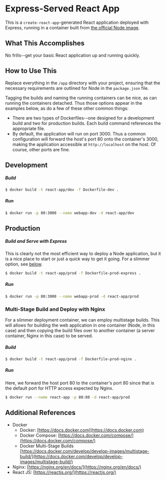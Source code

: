 # Express-Served React App


This is a `create-react-app`-generated React application deployed with Express, running in a container built from [the official Node image](https://hub.docker.com/_/node/).

## What This Accomplishes

No frills--get your basic React application up and running quickly.

## How to Use This

Replace everything in the `/app` directory with your project, ensuring that the necessary requirements are outlined for Node in the `package.json` file.

Tagging the builds and naming the running containers can be nice, as can running the containers detached. Thus those options appear in the examples below, as do a few of these other common things:

- There are two types of Dockerfiles--one designed for a development build and two for production builds. Each build command references the appropriate file.
- By default, the application will run on port 3000. Thus a common configuration will forward the host's port 80 onto the container's 3000, making the application accessible at `http://localhost` on the host. Of course, other ports are fine.

## Development

##### Build

```bash
$ docker build -t react-app/dev -f Dockerfile-dev .
```

##### Run

```bash
$ docker run -p 80:3000 --name webapp-dev -d react-app/dev
```

## Production

##### Build and Serve with Express

This is clearly not the most efficient way to deploy a Node application, but it is a nice place to start or just a quick way to get it going. For a slimmer option, see [below](#multi-stage-build-and-deploy-with-nginx).

```bash
$ docker build -t react-app/prod -f Dockerfile-prod-express .
```

##### Run

```bash
$ docker run -p 80:3000 --name webapp-prod -d react-app/prod
```

### Multi-Stage Build and Deploy with Nginx

For a slimmer deployment container, we can employ multistage builds. This will allows for building the web application in one container (Node, in this case) and then copying the build files over to another container (a server container, Nginx in this case) to be served.

##### Build

```bash
$ docker build -t react-app/prod -f Dockerfile-prod-nginx .
```

##### Run

Here, we forward the host port 80 to the container's port 80 since that is the default port for HTTP access expected by Nginx.

```bash
$ docker run --name react-app -p 80:80 -d react-app/prod 
```

## Additional References

- Docker
  + Docker: [https://docs.docker.com](https://docs.docker.com)
  + Docker Compose: [https://docs.docker.com/compose/](https://docs.docker.com/compose/)
  + Docker Multi-Stage Builds [https://docs.docker.com/develop/develop-images/multistage-build/](https://docs.docker.com/develop/develop-images/multistage-build/)
- Nginx: [https://nginx.org/en/docs/](https://nginx.org/en/docs/)
- React JS: [https://reactjs.org/](https://reactjs.org/)